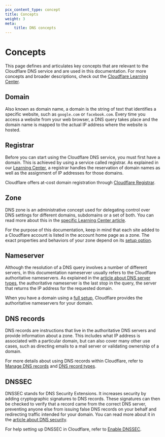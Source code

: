 ```yaml
---
pcx_content_type: concept
title: Concepts
weight: 3
meta: 
    title: DNS concepts 
---
```


# Concepts

This page defines and articulates key concepts that are relevant to the Cloudflare DNS service and are used in this documentation. For more concepts and broader descriptions, check out the [Cloudflare Learning Center](https://www.cloudflare.com/learning/dns/what-is-dns/).

## Domain

Also known as domain name, a domain is the string of text that identifies a specific website, such as `google.com` or `facebook.com`. Every time you access a website from your web browser, a DNS query takes place and the domain name is mapped to the actual IP address where the website is hosted.

## Registrar

Before you can start using the Cloudflare DNS service, you must first have a domain. This is achieved by using a service called registrar. As explained in our [Learning Center](https://www.cloudflare.com/learning/dns/glossary/what-is-a-domain-name-registrar/), a registrar handles the reservation of domain names as well as the assignment of IP addresses for those domains.

Cloudflare offers at-cost domain registration through [Cloudflare Registrar](/registrar/).

## Zone

DNS zone is an administrative concept used for delegating control over DNS settings for different domains, subdomains or a set of both. You can read more about this in the [specific Learning Center article](https://www.cloudflare.com/learning/dns/glossary/dns-zone/).

For the purpose of this documentation, keep in mind that each site added to a Cloudflare account is listed in the account home page as a zone. The exact properties and behaviors of your zone depend on its [setup option](/dns/zone-setups/).

## Nameserver

Although the resolution of a DNS query involves a number of different servers, in this documentation nameserver usually refers to the Cloudflare authoritative nameservers. As explained in the [article about DNS server types](https://www.cloudflare.com/learning/dns/dns-server-types/), the authoritative nameserver is the last stop in the query, the server that returns the IP address for the requested domain.  

When you have a domain using a [full setup](/dns/zone-setups/full-setup/), Cloudflare provides the authoritative nameservers for your domain.

## DNS records

DNS records are instructions that live in the authoritative DNS servers and provide information about a zone. This includes what IP address is associated with a particular domain, but can also cover many other use cases, such as directing emails to a mail server or validating ownership of a domain.

For more details about using DNS records within Cloudflare, refer to [Manage DNS records](/dns/manage-dns-records/how-to/create-dns-records/) and [DNS record types](/dns/manage-dns-records/reference/dns-record-types/).

## DNSSEC

DNSSEC stands for DNS Security Extensions. It increases security by adding cryptographic signatures to DNS records. These signatures can then be checked to verify that a record came from the correct DNS server, preventing anyone else from issuing false DNS records on your behalf and redirecting traffic intended for your domain. You can read more about it in the [article about DNS security](https://www.cloudflare.com/learning/dns/dns-security/).

For help setting up DNSSEC in Cloudflare, refer to [Enable DNSSEC](/dns/additional-options/dnssec/).
